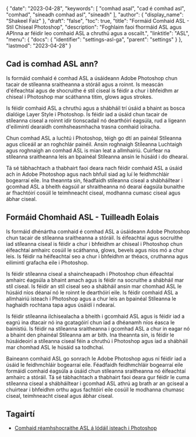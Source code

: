 {
  "date": "2023-04-28",
  "keywords": [
"comhad asal",
"cad é comhad asl",
"comhad",
"síneadh comhad asl",
"síneadh"
],
  "author": {
    "display_name": "Shakeel Faiz"
},
  "draft": "false",
  "toc": true,
  "title": "Formáid Comhaid ASL - Stíl Chiseal Photoshop",
  "description": "Foghlaim faoi fhormáid ASL agus APInna ar féidir leo comhaid ASL a chruthú agus a oscailt.",
  "linktitle": "ASL",
  "menu": {
    "docs": {
      "identifier": "settings-asl-ga",
      "parent": "settings"
}
},
  "lastmod": "2023-04-28"
}

## Cad is comhad ASL ann?

Is formáid comhaid é comhad ASL a úsáideann Adobe Photoshop chun tacair de stíleanna sraitheanna a stóráil agus a roinnt. Is meascán d'éifeachtaí agus de shocruithe é stíl ciseal is féidir a chur i bhfeidhm ar chiseal i Photoshop mar scáthanna titim, glows agus strokes.

Is féidir comhaid ASL a chruthú agus a shábháil trí úsáid a bhaint as bosca dialóige Layer Style i Photoshop. Is féidir iad a úsáid chun tacair de stíleanna ciseal a roinnt idir tionscadail nó dearthóirí éagsúla, rud a ligeann d'eilimintí dearaidh comhsheasmhacha trasna comhaid iolracha.

Chun comhad ASL a luchtú i Photoshop, téigh go dtí an painéal Stíleanna agus cliceáil ar an roghchlár painéil. Ansin roghnaigh Stíleanna Luchtaigh agus roghnaigh an comhad ASL is mian leat a allmhairiú. Cuirfear na stíleanna sraitheanna leis an bpainéal Stíleanna ansin le húsáid i do dhearaí.

Tá sé tábhachtach a thabhairt faoi deara nach féidir comhaid ASL a úsáid ach in Adobe Photoshop agus nach bhfuil siad ag luí le feidhmchláir bogearraí eile. Ina theannta sin, féadfaidh stíleanna ciseal a shábháiltear i gcomhad ASL a bheith éagsúil ar shraitheanna nó dearaí éagsúla bunaithe ar fhachtóirí cosúil le teimhneacht ciseal, modhanna cumasc ciseal agus ábhar ciseal.

## Formáid Chomhaid ASL - Tuilleadh Eolais

Is formáid dhénártha comhaid é comhad ASL a úsáideann Adobe Photoshop chun tacair de stíleanna sraitheanna a stóráil. Is éifeachtaí agus socruithe iad stíleanna ciseal is féidir a chur i bhfeidhm ar chiseal i Photoshop chun éifeachtaí amhairc cosúil le scáthanna, glows, bevels agus níos mó a chur leis. Is féidir na héifeachtaí seo a chur i bhfeidhm ar théacs, cruthanna agus eilimintí grafacha eile i Photoshop.

Is féidir stíleanna ciseal a shaincheapadh i Photoshop chun éifeachtaí amhairc éagsúla a bhaint amach agus is féidir na socruithe a shábháil mar stíl ciseal. Is féidir an stíl ciseal seo a shábháil ansin mar chomhad ASL le húsáid níos déanaí nó le roinnt le dearthóirí eile. Is féidir comhaid ASL a allmhairiú isteach i Photoshop agus a chur leis an bpainéal Stíleanna le haghaidh rochtana tapa agus úsáidí i ndearaí.

Is féidir stíleanna ilchisealacha a bheith i gcomhaid ASL agus is féidir iad a eagrú ina dtacair nó ina gcatagóirí chun iad a dhéanamh níos éasca le bainistiú. Is féidir na stíleanna sraitheanna i gcomhad ASL a chur in eagar nó a bhaint den phainéal Stíleanna am ar bith. Ina theannta sin, is féidir le húsáideoirí a stíleanna ciseal féin a chruthú i Photoshop agus iad a shábháil mar chomhad ASL le húsáid sa todhchaí.

Baineann comhaid ASL go sonrach le Adobe Photoshop agus ní féidir iad a úsáid le feidhmchláir bogearraí eile. Féadfaidh feidhmchláir bogearraí eile formáidí comhaid éagsúla a úsáid chun stíleanna sraitheanna nó éifeachtaí amhairc a stóráil. Tá sé tábhachtach a thabhairt faoi deara gur féidir le cuma stíleanna ciseal a shábháiltear i gcomhad ASL athrú ag brath ar an gciseal a chuirtear i bhfeidhm orthu agus fachtóirí eile cosúil le modhanna chumasc ciseal, teimhneacht ciseal agus ábhar ciseal.

## Tagairtí
* [Comhaid réamhshocraithe ASL á lódáil isteach i Photoshop](https://community.adobe.com/t5/photoshop-ecosystem-discussions/loading-asl-preset-files-into-photoshop/td-p/10830311)


